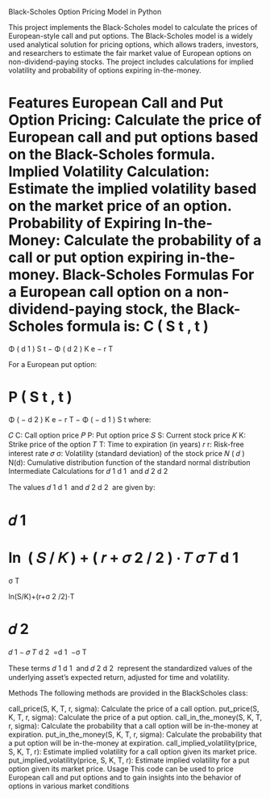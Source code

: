 
Black-Scholes Option Pricing Model in Python


This project implements the Black-Scholes model to calculate the prices of European-style call and put options. The Black-Scholes model is a widely used analytical solution for pricing options, which allows traders, investors, and researchers to estimate the fair market value of European options on non-dividend-paying stocks. The project includes calculations for implied volatility and probability of options expiring in-the-money.

Features
European Call and Put Option Pricing: Calculate the price of European call and put options based on the Black-Scholes formula.
Implied Volatility Calculation: Estimate the implied volatility based on the market price of an option.
Probability of Expiring In-the-Money: Calculate the probability of a call or put option expiring in-the-money.
Black-Scholes Formulas
For a European call option on a non-dividend-paying stock, the Black-Scholes formula is:
C
(
S
t
,
t
)
=
Φ
(
d
1
)
S
t
−
Φ
(
d
2
)
K
e
−
r
T

For a European put option:

P
(
S
t
,
t
)
=
Φ
(
−
d
2
)
K
e
−
r
T
−
Φ
(
−
d
1
)
S
t
where:

𝐶
C: Call option price
𝑃
P: Put option price
𝑆
S: Current stock price
𝐾
K: Strike price of the option
𝑇
T: Time to expiration (in years)
𝑟
r: Risk-free interest rate
𝜎
σ: Volatility (standard deviation) of the stock price
𝑁
(
𝑑
)
N(d): Cumulative distribution function of the standard normal distribution
Intermediate Calculations for 
𝑑
1
d 
1
​
  and 
𝑑
2
d 
2
​
 
The values 
𝑑
1
d 
1
​
  and 
𝑑
2
d 
2
​
  are given by:

𝑑
1
=
ln
⁡
(
𝑆
/
𝐾
)
+
(
𝑟
+
𝜎
2
/
2
)
⋅
𝑇
𝜎
𝑇
d 
1
​
 = 
σ 
T
​
 
ln(S/K)+(r+σ 
2
 /2)⋅T
​
 
𝑑
2
=
𝑑
1
−
𝜎
𝑇
d 
2
​
 =d 
1
​
 −σ 
T
​
 
These terms 
𝑑
1
d 
1
​
  and 
𝑑
2
d 
2
​
  represent the standardized values of the underlying asset’s expected return, adjusted for time and volatility.

Methods
The following methods are provided in the BlackScholes class:

call_price(S, K, T, r, sigma): Calculate the price of a call option.
put_price(S, K, T, r, sigma): Calculate the price of a put option.
call_in_the_money(S, K, T, r, sigma): Calculate the probability that a call option will be in-the-money at expiration.
put_in_the_money(S, K, T, r, sigma): Calculate the probability that a put option will be in-the-money at expiration.
call_implied_volatility(price, S, K, T, r): Estimate implied volatility for a call option given its market price.
put_implied_volatility(price, S, K, T, r): Estimate implied volatility for a put option given its market price.
Usage
This code can be used to price European call and put options and to gain insights into the behavior of options in various market conditions

